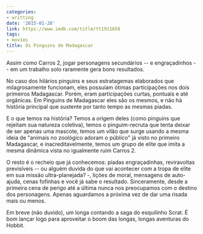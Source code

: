 ```yaml
---
categories:
- writting
date: '2015-01-28'
link: https://www.imdb.com/title/tt1911658
tags:
- movies
title: Os Pinguins de Madagascar
---
```


Assim como Carros 2, jogar personagens secundários -- e engraçadinhos -- em um trabalho solo raramente gera bons resultados.

No caso dos hilários pinguins e seus estratagemas elaborados que milagrosamente funcionam, eles possuíam ótimas participações nos dois primeiros Madagascar. Porém, eram participações curtas, pontuais e até orgânicas. Em Pinguins de Madagascar eles são os mesmos, e não há história principal que sustente por tanto tempo as mesmas piadas.

E o que temos na história? Temos a origem deles (como pinguins que rejeitam sua natureza coletiva), temos o pinguim-recruta que tenta deixar de ser apenas uma mascote, temos um vilão que surge usando a mesma ideia de "animais no zoológico adoram o público" já visto no primeiro Madagascar, e inacreditavelmente, temos um grupo de elite que imita a mesma dinâmica vista no igualmente ruim Carros 2.

O resto é o recheio que já conhecemos: piadas engraçadinhas, reviravoltas previsíveis -- ou alguém duvida do que vai acontecer com a tropa de elite em sua missão ultra-planejada? -, lições de moral, mensagens de auto-ajuda, cenas fofinhas e você já sabe o resultado. Sinceramente, desde a primeira cena de perigo até a última nunca nos preocupamos com o destino dos personagens. Apenas aguardamos a próxima vez de dar uma risada mais ou menos.

Em breve (não duvido), um longa contando a saga do esquilinho Scrat. É bom lançar logo para aproveitar o boom das longas, longas aventuras do Hobbit.